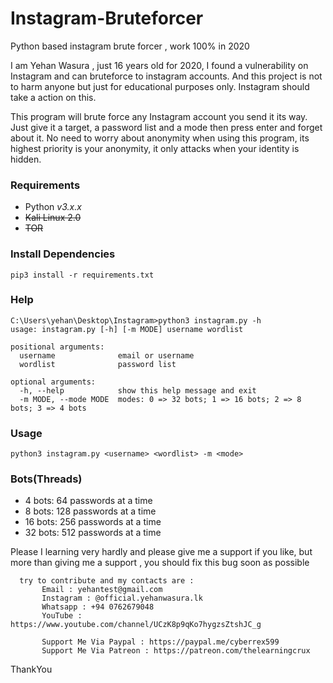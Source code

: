 # Instagram-Bruteforcer
Python based instagram brute forcer , work 100% in 2020

I am Yehan Wasura , just 16 years old for 2020, I found a vulnerability on Instagram and can bruteforce to instagram accounts. And this project is not to harm anyone but
just for educational purposes only. Instagram should take a action on this.

This program will brute force any Instagram account you send it its way. Just give it a target,
a password list and a mode then press enter and forget about it. No need to worry about anonymity when using this program,
its highest priority is your anonymity, it only attacks when your identity is hidden.


### Requirements

-   Python _v3.x.x_
-   ~~Kali Linux 2.0~~
-   ~~TOR~~


### Install Dependencies

```
pip3 install -r requirements.txt
```

### Help
```
C:\Users\yehan\Desktop\Instagram>python3 instagram.py -h
usage: instagram.py [-h] [-m MODE] username wordlist

positional arguments:
  username              email or username
  wordlist              password list

optional arguments:
  -h, --help            show this help message and exit
  -m MODE, --mode MODE  modes: 0 => 32 bots; 1 => 16 bots; 2 => 8 bots; 3 => 4 bots
```

### Usage

```
python3 instagram.py <username> <wordlist> -m <mode>
```

### Bots(Threads)

-   4 bots: 64 passwords at a time
-   8 bots: 128 passwords at a time
-   16 bots: 256 passwords at a time
-   32 bots: 512 passwords at a time


Please I learning very hardly and please give me a support if you like, but more than giving me a support , you should fix this bug soon as possible

```	
  try to contribute and my contacts are :
       Email : yehantest@gmail.com
       Instagram : @official.yehanwasura.lk
       Whatsapp : +94 0762679048
       YouTube : https://www.youtube.com/channel/UCzK8p9qKo7hygzsZtshJC_g
       
       Support Me Via Paypal : https://paypal.me/cyberrex599
       Support Me Via Patreon : https://patreon.com/thelearningcrux
 ```      

ThankYou

